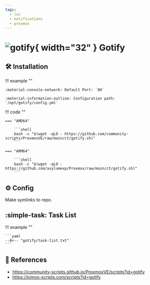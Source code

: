 ```yaml
---
tags:
  - lxc
  - notifications
  - proxmox
---
```

# ![gotify](https://cdn.jsdelivr.net/gh/selfhst/icons/png/gotify.png){ width="32" } Gotify

## :hammer_and_wrench: Installation

!!! example ""

    :material-console-network: Default Port: `80`

    :material-information-outline: Configuration path: `/opt/gotify/config.yml`

!!! code ""

    === "AMD64"

        ```shell
        bash -c "$(wget -qLO - https://github.com/community-scripts/ProxmoxVE/raw/main/ct/gotify.sh)"
        ```

    === "ARM64"

        ```shell
        bash -c "$(wget -qLO - https://github.com/asylumexp/Proxmox/raw/main/ct/gotify.sh)"
        ```

## :gear: Config

Make symlinks to repo.

## :simple-task: Task List

!!! example ""

    ```yaml
    --8<-- "gotify/task-list.txt"
    ```

## :link: References

- <https://community-scripts.github.io/ProxmoxVE/scripts?id=gotify>
- <https://pimox-scripts.com/scripts?id=gotify>
